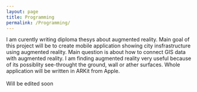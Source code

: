 ```yaml
---
layout: page
title: Programming
permalink: /Programming/
---
```

I am curently writing diploma thesys about augmented reality. Main goal of this project will be to create mobile application showing city insfrastructure using augmented reality. Main question is about how to connect GIS data with augmented reality. I am finding augmented reality very useful because of its possiblity see-throught the ground, wall or ather surfaces.
Whole application will be written in ARKit from Apple. 
<br><br>
Will be edited soon